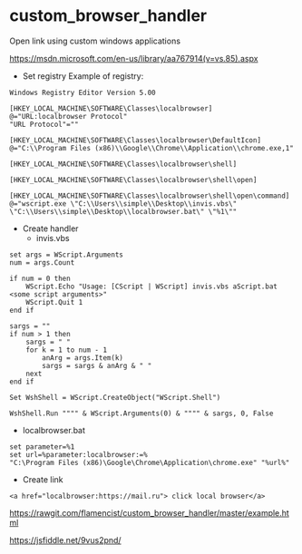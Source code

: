 # custom_browser_handler
Open link using custom windows applications

https://msdn.microsoft.com/en-us/library/aa767914(v=vs.85).aspx

- Set registry
  Example of registry:
```
Windows Registry Editor Version 5.00

[HKEY_LOCAL_MACHINE\SOFTWARE\Classes\localbrowser]
@="URL:localbrowser Protocol"
"URL Protocol"=""

[HKEY_LOCAL_MACHINE\SOFTWARE\Classes\localbrowser\DefaultIcon]
@="C:\\Program Files (x86)\\Google\\Chrome\\Application\\chrome.exe,1"

[HKEY_LOCAL_MACHINE\SOFTWARE\Classes\localbrowser\shell]

[HKEY_LOCAL_MACHINE\SOFTWARE\Classes\localbrowser\shell\open]

[HKEY_LOCAL_MACHINE\SOFTWARE\Classes\localbrowser\shell\open\command]
@="wscript.exe \"C:\\Users\\simple\\Desktop\\invis.vbs\" \"C:\\Users\\simple\\Desktop\\localbrowser.bat\" \"%1\""
```

- Create handler
  - invis.vbs
```
set args = WScript.Arguments
num = args.Count

if num = 0 then
    WScript.Echo "Usage: [CScript | WScript] invis.vbs aScript.bat <some script arguments>"
    WScript.Quit 1
end if

sargs = ""
if num > 1 then
    sargs = " "
    for k = 1 to num - 1
        anArg = args.Item(k)
        sargs = sargs & anArg & " "
    next
end if

Set WshShell = WScript.CreateObject("WScript.Shell")

WshShell.Run """" & WScript.Arguments(0) & """" & sargs, 0, False
```
  - localbrowser.bat
```
set parameter=%1
set url=%parameter:localbrowser:=%
"C:\Program Files (x86)\Google\Chrome\Application\chrome.exe" "%url%"
```
- Create link
```
<a href="localbrowser:https://mail.ru"> click local browser</a>
```
https://rawgit.com/flamencist/custom_browser_handler/master/example.html

https://jsfiddle.net/9vus2pnd/
